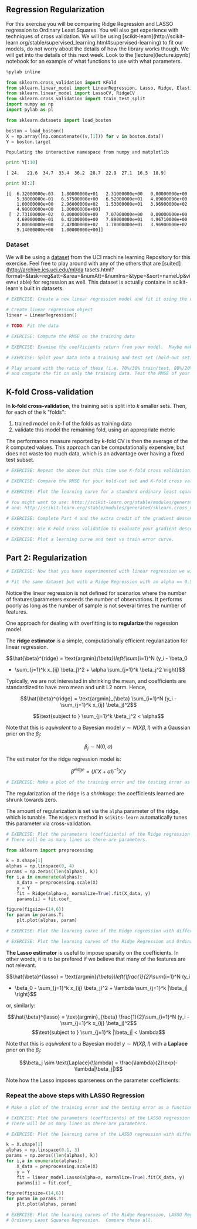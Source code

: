
## Regression Regularization

For this exercise you will be comparing Ridge Regression and LASSO regression to
Ordinary Least Squares.  You will also get experience with techniques of cross
validation.  We will be using [scikit-learn](http://scikit-
learn.org/stable/supervised_learning.html#supervised-learning) to fit our
models, do not worry about the details of how the library works though.  We will
get into the details of this next week.  Look to the [lecture](lecture.ipynb]
notebook for an example of what functions to use with what parameters.


```python
%pylab inline

from sklearn.cross_validation import KFold
from sklearn.linear_model import LinearRegression, Lasso, Ridge, ElasticNet
from sklearn.linear_model import LassoCV, RidgeCV
from sklearn.cross_validation import train_test_split
import numpy as np
import pylab as pl

from sklearn.datasets import load_boston

boston = load_boston()
X = np.array([np.concatenate((v,[1])) for v in boston.data])
Y = boston.target
```

    Populating the interactive namespace from numpy and matplotlib



```python
print Y[:10]
```

    [ 24.   21.6  34.7  33.4  36.2  28.7  22.9  27.1  16.5  18.9]



```python
print X[:2]
```

    [[  6.32000000e-03   1.80000000e+01   2.31000000e+00   0.00000000e+00
        5.38000000e-01   6.57500000e+00   6.52000000e+01   4.09000000e+00
        1.00000000e+00   2.96000000e+02   1.53000000e+01   3.96900000e+02
        4.98000000e+00   1.00000000e+00]
     [  2.73100000e-02   0.00000000e+00   7.07000000e+00   0.00000000e+00
        4.69000000e-01   6.42100000e+00   7.89000000e+01   4.96710000e+00
        2.00000000e+00   2.42000000e+02   1.78000000e+01   3.96900000e+02
        9.14000000e+00   1.00000000e+00]]


### Dataset

We will be using a [dataset](http://archive.ics.uci.edu/ml/datasets/Housing)
from the UCI machine learning Repository for this exercise.  Feel free to play
around with any of the others that are [suited](http://archive.ics.uci.edu/ml/da
tasets.html?format=&task=reg&att=&area=&numAtt=&numIns=&type=&sort=nameUp&view=t
able) for regression as well.  This dataset is actually containe in scikit-
learn's built in datasets.


```python
# EXERCISE: Create a new linear regression model and fit it using the dataset

# Create linear regression object
linear = LinearRegression()

# TODO: Fit the data
```


```python
# EXERCISE: Compute the RMSE on the training data
```


```python
# EXERCISE: Examine the coefficients return from your model.  Maybe make a plot of these.
```


```python
# EXERCISE: Split your data into a training and test set (hold-out set).

# Play around with the ratio of these (i.e. 70%/30% train/test, 80%/20% train/test, etc.)
# and compute the fit on only the training data. Test the RMSE of your results on the test data.
```

## K-fold Cross-validation

In **k-fold cross-validation**, the training set is split into *k* smaller sets.
Then, for each of the k "folds":

1. trained model on *k-1* of the folds as training data
2. validate this model the remaining fold, using an appropriate metric

The performance measure reported by k-fold CV is then the average of the *k*
computed values. This approach can be computationally expensive, but does not
waste too much data, which is an advantage over having a fixed test subset.


```python
# EXERCISE: Repeat the above but this time use K-fold cross validation.
```


```python
# EXERCISE: Compare the RMSE for your hold-out set and K-fold cross validation
```


```python
# EXERCISE: Plot the learning curve for a standard ordinary least squares regression

# You might want to use: http://scikit-learn.org/stable/modules/generated/sklearn.cross_validation.cross_val_score.html
# and: http://scikit-learn.org/stable/modules/generated/sklearn.cross_validation.ShuffleSplit.html
```


```python
# EXERCISE: Complete Part 4 and the extra credit of the gradient descent sprint if you haven't already
```


```python
# EXERCISE: Use K-Fold cross validation to evaluate your gradient descent model and compare to the performance of scikit learn
```


```python
# EXERCISE: Plot a learning curve and test vs train error curve.
```

## Part 2: Regularization


```python
# EXERCISE: Now that you have experimented with linear regression we will begin exploring Ridge Regression

# Fit the same dataset but with a Ridge Regression with an alpha == 0.5 to start
```

Notice the linear regression is not defined for scenarios where the number of
features/parameters exceeds the number of observations. It performs poorly as
long as the number of sample is not several times the number of features.

One approach for dealing with overfitting is to **regularize** the regession
model.

The **ridge estimator** is a simple, computationally efficient regularization
for linear regression.

$$\hat{\beta}^{ridge} = \text{argmin}_{\beta}\left\{\sum_{i=1}^N (y_i - \beta_0
- \sum_{j=1}^k x_{ij} \beta_j)^2 + \alpha \sum_{j=1}^k \beta_j^2 \right\}$$

Typically, we are not interested in shrinking the mean, and coefficients are
standardized to have zero mean and unit L2 norm. Hence,

$$\hat{\beta}^{ridge} = \text{argmin}_{\beta} \sum_{i=1}^N (y_i - \sum_{j=1}^k
x_{ij} \beta_j)^2$$

$$\text{subject to } \sum_{j=1}^k \beta_j^2 < \alpha$$

Note that this is *equivalent* to a Bayesian model $y \sim N(X\beta, I)$ with a
Gaussian prior on the $\beta_j$:

$$\beta_j \sim \text{N}(0, \alpha)$$

The estimator for the ridge regression model is:

$$\hat{\beta}^{ridge} = (X'X + \alpha I)^{-1}X'y$$


```python
# EXERCISE: Make a plot of the training error and the testing error as a function of the alpha paramter
```

The regularization of the ridge is a *shrinkage*: the coefficients learned are
shrunk towards zero.

The amount of regularization is set via the `alpha` parameter of the ridge,
which is tunable. The `RidgeCV` method in `scikits-learn` automatically tunes
this parameter via cross-validation.


```python
# EXERCISE: Plot the parameters (coefficients) of the Ridge regression (y-axis) versus the value of the alpha parameter.  
# There will be as many lines as there are parameters.

from sklearn import preprocessing

k = X.shape[1]
alphas = np.linspace(0, 4)
params = np.zeros((len(alphas), k))
for i,a in enumerate(alphas):
    X_data = preprocessing.scale(X)
    y = Y
    fit = Ridge(alpha=a, normalize=True).fit(X_data, y)
    params[i] = fit.coef_

figure(figsize=(14,6))
for param in params.T:
    plt.plot(alphas, param)
```


```python
# EXERCISE: Plot the learning curve of the Ridge regression with different alpha parameters
```


```python
# EXERCISE: Plot the learning curves of the Ridge Regression and Ordinary Least Squares Regression.  Compare these two.
```

**The Lasso estimator** is useful to impose sparsity on the coefficients. In
other words, it is to be prefered if we believe that many of the features are
not relevant.

$$\hat{\beta}^{lasso} = \text{argmin}_{\beta}\left\{\frac{1}{2}\sum_{i=1}^N (y_i
- \beta_0 - \sum_{j=1}^k x_{ij} \beta_j)^2 + \lambda \sum_{j=1}^k |\beta_j|
\right\}$$

or, similarly:

$$\hat{\beta}^{lasso} = \text{argmin}_{\beta} \frac{1}{2}\sum_{i=1}^N (y_i -
\sum_{j=1}^k x_{ij} \beta_j)^2$$
$$\text{subject to } \sum_{j=1}^k |\beta_j| < \lambda$$

Note that this is *equivalent* to a Bayesian model $y \sim N(X\beta, I)$ with a
**Laplace** prior on the $\beta_j$:

$$\beta_j \sim \text{Laplace}(\lambda) =
\frac{\lambda}{2}\exp(-\lambda|\beta_j|)$$

Note how the Lasso imposes sparseness on the parameter coefficients:

### Repeat the above steps with LASSO Regression


```python
# Make a plot of the training error and the testing error as a function of the alpha paramter
```


```python
# EXERCISE: Plot the parameters (coefficients) of the LASSO regression (y-axis) versus the value of the alpha parameter.  
# There will be as many lines as there are parameters.
```


```python
# EXERCISE: Plot the learning curve of the LASSO regression with different alpha parameters

k = X.shape[1]
alphas = np.linspace(0.1, 3)
params = np.zeros((len(alphas), k))
for i,a in enumerate(alphas):
    X_data = preprocessing.scale(X)
    y = Y
    fit = linear_model.Lasso(alpha=a, normalize=True).fit(X_data, y)
    params[i] = fit.coef_

figure(figsize=(14,6))
for param in params.T:
    plt.plot(alphas, param)
```


```python
# EXERCISE: Plot the learning curves of the Ridge Regression, LASSO Regression, and 
# Ordinary Least Squares Regression.  Compare these all.
```
